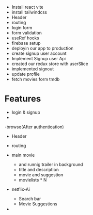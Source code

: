 - Install react vite 
- install tailwindcss
- Header
- routing
- login form
- form validation
 - useRef hooks
 - firebase setup
 - deployin our app to production
 - create signup user account
 - Implement Signup user Api
 - created our redux store with userSlice
 - implemented signout
 - update profile
 - fetch movies form tmdb

 

# Features
- login & signup
 - 
-browse(After authentication)
 - Header
 - routing
 - main movie 
   - and runnig trailer in background
   - title and description 
   - movie and suggestion
   - movielists * N 
 - netflix-Ai
    - Search bar
    - Movie Suggestions 
       

 - 